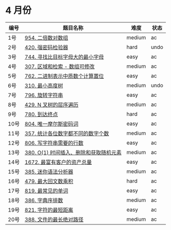 # 4 月份

**编号**|**题目名称**|**难度**|**状态**
--------|------------|--------|--------
1号|[954. 二倍数对数组](./第1题%20954.%20二倍数对数组)|medium|ac
2号|[420. 强密码检验器](./第2题%20954.%20强密码检验器)|hard|undo
3号|[744. 寻找比目标字母大的最小字母](./第3题%20744.%20寻找比目标字母大的最小字母)|easy|ac
4号|[307. 区域和检索 - 数组可修改](./第4题%20307.%20区域和检索%20-%20数组可修改)|medium|ac
5号|[762. 二进制表示中质数个计算置位](./第5题%20762.%20二进制表示中质数个计算置位)|easy|ac
6号|[310. 最小高度树](./第6题%20310.%20最小高度树)|medium|undo
7号|[796. 旋转字符串](./第7题%20796.%20旋转字符串)|easy|ac
8号|[429. N 叉树的层序遍历](./第8题%20429.%20N%20叉树的层序遍历)|medium|ac
9号|[780. 到达终点](./第9题%20780.%20到达终点)|hard|ac
10号|[804. 唯一摩尔斯密码词](./第10题%20804.%20唯一摩尔斯密码词)|easy|ac
11号|[357. 统计各位数字都不同的数字个数](./第11题%20357.%20统计各位数字都不同的数字个数)|medium|ac
12号|[806. 写字符串需要的行数](./第12题%20806.%20写字符串需要的行数)|easy|ac
13号|[380. O(1) 时间插入、删除和获取随机元素](./第12题%20380.%20O(1)%20时间插入、删除和获取随机元素)|medium|ac
14号|[1672. 最富有客户的资产总量](./第14题%201672.%20最富有客户的资产总量)|easy|ac
15号|[385. 迷你语法分析器](./第15题%20385.%20迷你语法分析器)|medium|ac
16号|[479. 最大回文数乘积](./第16题%20479.%20最大回文数乘积)|hard|ac
17号|[819. 最常见的单词](./第17题%20819.%20最常见的单词)|easy|ac
18号|[386. 字典序排数](./第18题%20386.%20字典序排数)|medium|ac
19号|[821. 字符的最短距离](./第19题%20821.%20字符的最短距离)|easy|ac
20号|[388. 文件的最长绝对路径](./第20题%20388.%20文件的最长绝对路径)|medium|ac
